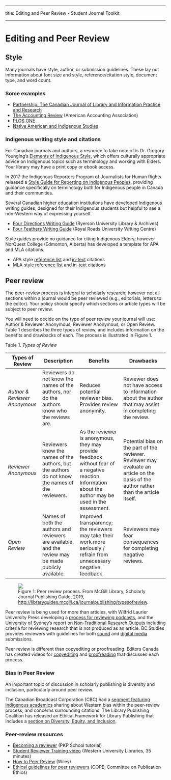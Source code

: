 - - -
title: Editing and Peer Review - Student Journal Toolkit
- - -

# Editing and Peer Review

## Style

Many journals have style, author, or submission guidelines. These lay out information about font size and style, reference/citation style, document type, and word count.

### Some examples

-   [Partnership: The Canadian Journal of Library and Information Practice and Research](https://journal.lib.uoguelph.ca/index.php/perj/about/submissions)
-   [The Accounting Review](https://aaapubs.org/userimages/ContentEditor/1432243703884/MANUSCRIPT_PREPARATION_AND_STYLE.pdf) (American Accounting Association)
-   [PLOS ONE](https://journals.plos.org/plosone/s/submission-guidelines)
-   [Native American and Indigenous Studies](https://www.naisa.org/journal/submit-to-nais/)

### Indigenous writing style and citations

For Canadian journals and authors, a resource to take note of is Dr. Gregory Younging’s [Elements of Indigenous Style](https://www.brusheducation.ca/books/elements-of-indigenous-style), which offers culturally appropriate advice on Indigenous topics such as terminology and working with Elders. Your library may have a print copy or ebook access.

In 2017 the Indigenous Reporters Program of Journalists for Human Rights released a [Style Guide for Reporting on Indigenous Peoples](http://www.jhr.ca/en/wp-content/uploads/2017/12/JHR2017-Style-Book-Indigenous-People.pdf), providing guidance specifically on terminology both for Indigenous people in Canada and their communities.

Several Canadian higher education institutions have developed Indigenous writing guides, designed for their Indigenous students but helpful to see a non-Western way of expressing yourself.

-   [Four Directions Writing Guide](https://learn.library.ryerson.ca/four-teachings-writing-guide/home) (Ryerson University Library & Archives)
-   [Four Feathers Writing Guide](https://library.royalroads.ca/four-feathers-writing-guide) (Royal Roads University Writing Centre)

Style guides provide no guidance for citing Indigenous Elders; however NorQuest College (Edmonton, Alberta) has developed a template for APA and MLA citations.

-   APA style [reference list](http://libguides.norquest.ca/apa6/audiovisual#s-lib-ctab-7271142-7) and [in-text](http://libguides.norquest.ca/apa6/intext_citations#s-lib-ctab-7230105-9) citations
- MLA style [reference list](http://libguides.norquest.ca/c.php?g=487448&p=5073772) and [in-text](http://libguides.norquest.ca/MLA8/intextcitations#s-lib-ctab-10510622-5) citations

## Peer review

The peer-review process is integral to scholarly research; however not all sections within a journal would be peer reviewed (e.g., editorials, letters to the editor). Your policy should specify which sections or article types will be subject to peer review.

You will need to decide on the type of peer review your journal will use: Author & Reviewer Anonymous, Reviewer Anonymous, or Open Review. Table 1 describes the three types of review, and includes information on the benefits and drawbacks of each. The process is illustrated in Figure 1.

Table 1. *Types of Review*

| Types of Review               | Description                                                                                           | Benefits                                                                                                                                                 | Drawbacks                                                                                                                               |
| ----------------------------- | ----------------------------------------------------------------------------------------------------- | -------------------------------------------------------------------------------------------------------------------------------------------------------- | --------------------------------------------------------------------------------------------------------------------------------------- |
| *Author & Reviewer Anonymous* | Reviewers do not know the names of the authors, nor do the authors know who the reviews are.          | Reduces potential reviewer bias. Provides review anonymity.                                                                                              | Reviewer does not have access to information about the author that may assist in completing the review.                                 |
| *Reviewer Anonymous*          | Reviewers know the names of the authors, but the authors do not know the names of the reviewers.      | As the reviewer is anonymous, they may provide feedback without fear of a negative reaction. Information about the author may be used in the assessment. | Potential bias on the part of the reviewer. Reviewer may evaluate an article on the basis of the author rather than the article itself. |
| *Open Review*                 | Names of both the authors and reviewers are available, and the review may be made publicly available. | Improved transparency; the reviewers may take their work more seriously / refrain from unnecessary negative feedback.                                    | Reviewers may fear consequences for completing negative reviews.                                                                        |

<figure>
    <img src="./assets/peer-review-process.png">
    <figcaption>Figure 1: Peer review process. From McGill Library, Scholarly Journal Publishing Guide, 2019, <a href="http://libraryguides.mcgill.ca/journalpublishing/typesofreview">http://libraryguides.mcgill.ca/journalpublishing/typesofreview</a>.</figcaption>
</figure>

Peer review is being used for more than articles, with Wilfrid Laurier University Press developing a [process for reviewing podcasts](https://www.wlupress.wlu.ca/Scholarly-Podcasting-Open-Peer-Review), and the University of Sydney’s report on [Non-Traditional Research Outputs](https://www.sydney.edu.au/dam/intranet/documents/research-support/reporting/ntros/ntro-guidelines-sydney.pdf) including criteria for reviewing research that is not produced as an article. BC Studies provides reviewers with guidelines for both [sound](https://bcstudies.com/submissions/peer-review-soundworks-submissions/) and [digital media](https://bcstudies.com/submissions/digital-media-submissions/) submissions.

Peer review is different than copyediting or proofreading. Editors Canada has created videos for [copyediting](https://youtu.be/QYR5tztoCxY) and [proofreading](https://youtu.be/3kgek9m-u7o) that discusses each process.

### Bias in Peer Review

An important topic of discussion in scholarly publishing is diversity and inclusion, particularly around peer review.

The Canadian Broadcast Corporation (CBC) had a [segment featuring Indigenous academics](https://www.cbc.ca/radio/unreserved/decolonizing-the-classroom-is-there-space-for-indigenous-knowledge-in-academia-1.4544984/the-politics-of-citation-is-the-peer-review-process-biased-against-indigenous-academics-1.4547468) sharing about Western bias within the peer-review process, and concerns surrounding citations. The Library Publishing Coalition has released an Ethical Framework for Library Publishing that includes a [section on Diversity, Equity, and Inclusion](https://librarypublishing.org/resources/ethical-framework/ethical-framework-diversity/).

### Peer-review resources

-   [Becoming a reviewer](https://pkpschool.sfu.ca/courses/becoming-a-reviewer/) (PKP School tutorial)
-   [Student Reviewer Training video](https://ir.lib.uwo.ca/wlevents/3/) (Western University Libraries, 35 minutes)
-   [How to Peer Review](https://authorservices.wiley.com/Reviewers/journal-reviewers/how-to-perform-a-peer-review/step-by-step-guide-to-reviewing-a-manuscript.html) (Wiley)
-   [Ethical guidelines for peer reviewers](https://publicationethics.org/files/Ethical_Guidelines_For_Peer_Reviewers_2.pdf) (COPE, Committee on Publication Ethics)

